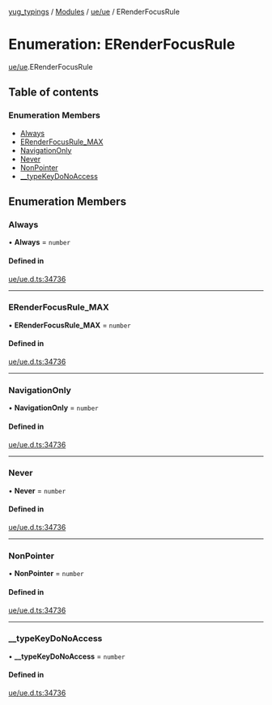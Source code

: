 [yug_typings](../README.md) / [Modules](../modules.md) / [ue/ue](../modules/ue_ue.md) / ERenderFocusRule

# Enumeration: ERenderFocusRule

[ue/ue](../modules/ue_ue.md).ERenderFocusRule

## Table of contents

### Enumeration Members

- [Always](ue_ue.ERenderFocusRule.md#always)
- [ERenderFocusRule\_MAX](ue_ue.ERenderFocusRule.md#erenderfocusrule_max)
- [NavigationOnly](ue_ue.ERenderFocusRule.md#navigationonly)
- [Never](ue_ue.ERenderFocusRule.md#never)
- [NonPointer](ue_ue.ERenderFocusRule.md#nonpointer)
- [\_\_typeKeyDoNoAccess](ue_ue.ERenderFocusRule.md#__typekeydonoaccess)

## Enumeration Members

### Always

• **Always** = `number`

#### Defined in

[ue/ue.d.ts:34736](https://github.com/YugMetaverse/yug_typings/blob/b7d9b19/ue/ue.d.ts#L34736)

___

### ERenderFocusRule\_MAX

• **ERenderFocusRule\_MAX** = `number`

#### Defined in

[ue/ue.d.ts:34736](https://github.com/YugMetaverse/yug_typings/blob/b7d9b19/ue/ue.d.ts#L34736)

___

### NavigationOnly

• **NavigationOnly** = `number`

#### Defined in

[ue/ue.d.ts:34736](https://github.com/YugMetaverse/yug_typings/blob/b7d9b19/ue/ue.d.ts#L34736)

___

### Never

• **Never** = `number`

#### Defined in

[ue/ue.d.ts:34736](https://github.com/YugMetaverse/yug_typings/blob/b7d9b19/ue/ue.d.ts#L34736)

___

### NonPointer

• **NonPointer** = `number`

#### Defined in

[ue/ue.d.ts:34736](https://github.com/YugMetaverse/yug_typings/blob/b7d9b19/ue/ue.d.ts#L34736)

___

### \_\_typeKeyDoNoAccess

• **\_\_typeKeyDoNoAccess** = `number`

#### Defined in

[ue/ue.d.ts:34736](https://github.com/YugMetaverse/yug_typings/blob/b7d9b19/ue/ue.d.ts#L34736)
